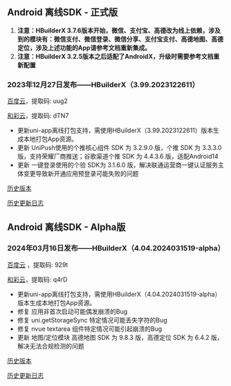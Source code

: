## Android 离线SDK - 正式版

1. **注意：HBuilderX 3.7.6版本开始，微信、支付宝、高德改为线上依赖，涉及到的模块有：微信支付、微信登录、微信分享、支付宝支付、高德地图、高德定位，涉及上述功能的App请参考文档重新集成。**
2. **注意：HBuilderX 3.2.5版本之后适配了AndroidX，升级时需要参考文档重新配置**

### 2023年12月27日发布——HBuilderX（3.99.2023122611）

[百度云](https://pan.baidu.com/s/1p5K9Pz13Ms_HF_0e4YRaDA?pwd=uug2)，提取码: uug2

[和彩云](https://caiyun.139.com/m/i?115CnXN6NUBwk)，提取码: dTN7

+ 更新uni-app离线打包支持，需使用HBuilderX（3.99.2023122611）版本生成本地打包App资源。
+ 更新 UniPush使用的个推核心组件 SDK 为 3.2.9.0 版，个推 SDK 为 3.3.3.0 版，支持荣耀厂商推送；谷歌渠道个推 SDK 为 4.4.3.6 版，适配Android14
+ 更新 一键登录使用的个验 SDK为 3.1.6.0 版，解决联通运营商一键认证服务主体变更导致新开通应用预登录可能失败的问题

[历史版本](https://pan.baidu.com/s/1nOAuXVH_qp4RHlouPf97fA?pwd=mayf)

[历史更新日志](/AppDocs/download/historyRelease/androidRelease.md)


## Android 离线SDK - Alpha版

### 2024年03月16日发布——HBuilderX（4.04.2024031519-alpha）

[百度云](https://pan.baidu.com/s/1IQDhk2MhPf8AG9eXxfnGew?pwd=929t) ，提取码: 929t

[和彩云](https://caiyun.139.com/m/i?115CeVJLJ9ols)，提取码: q4rD

+ 更新uni-app离线打包支持，需使用HBuilderX（4.04.2024031519-alpha）版本生成本地打包App资源。
+ 修复 应用非首次启动可能偶发崩溃的Bug
+ 修复 uni.getStorageSync 特定情况可能丢失字符的Bug
+ 修复 nvue textarea 组件特定情况可能引起崩溃的Bug
+ 更新 地图/定位模块 高德地图 SDK 为 9.8.3 版，高德定位 SDK 为 6.4.2 版，解决无法合规检测的问题

[历史版本](https://pan.baidu.com/s/1KtOCtMZJSgfAayHNjTpdTg?pwd=4hvi)

[历史更新日志](/AppDocs/download/historyRelease/androidAlpha.md)
